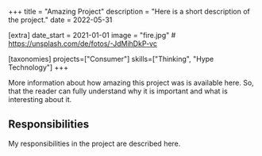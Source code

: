 +++
title = "Amazing Project"
description = "Here is a short description of the project."
date = 2022-05-31

[extra]
date_start = 2021-01-01
image = "fire.jpg" # https://unsplash.com/de/fotos/-JdMihDkP-vc

[taxonomies]
projects=["Consumer"]
skills=["Thinking", "Hype Technology"]
+++

More information about how amazing this project was is available here. So, that the reader can fully understand why it is important and what is interesting about it.

## Responsibilities

My responsibilities in the project are described here.
